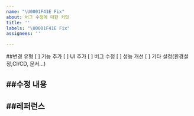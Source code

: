 ```yaml
---
name: "\U0001F41E Fix"
about: 버그 수정에 대한 커밋
title: ''
labels: "\U0001F41E Fix"
assignees: ''

---
```


##변경 유형
[ ] 기능 추가
[ ] UI 추가
[ ] 버그 수정
[ ] 성능 개선
[ ] 기타 설정(환경설정,CI/CD, 문서...)

##수정 내용
---

##레퍼런스
---
